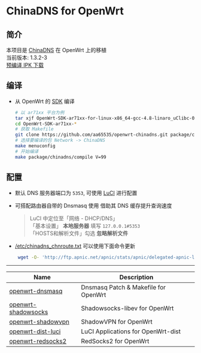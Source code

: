 ChinaDNS for OpenWrt
===

简介
---

 本项目是 [ChinaDNS][1] 在 OpenWrt 上的移植  
 当前版本: 1.3.2-3  
 [预编译 IPK 下载][2]  

编译
---

 - 从 OpenWrt 的 [SDK][S] 编译  

   ```bash
   # 以 ar71xx 平台为例
   tar xjf OpenWrt-SDK-ar71xx-for-linux-x86_64-gcc-4.8-linaro_uClibc-0.9.33.2.tar.bz2
   cd OpenWrt-SDK-ar71xx-*
   # 获取 Makefile
   git clone https://github.com/aa65535/openwrt-chinadns.git package/chinadns
   # 选择要编译的包 Network -> ChinaDNS
   make menuconfig
   # 开始编译
   make package/chinadns/compile V=99
   ```

配置
---

 - 默认 DNS 服务器端口为 `5353`, 可使用 [LuCI][L] 进行配置  

 - 可搭配路由器自带的 Dnsmasq 使用 借助其 DNS 缓存提升查询速度  

   >LuCI 中定位至「网络 - DHCP/DNS」  
   >「基本设置」 **本地服务器** 填写 `127.0.0.1#5353`  
   >「HOSTS和解析文件」勾选 **忽略解析文件**  

 - [/etc/chinadns_chnroute.txt][3] 可以使用下面命令更新
   ```bash
    wget -O- 'http://ftp.apnic.net/apnic/stats/apnic/delegated-apnic-latest' | awk -F\| '/CN\|ipv4/ { printf("%s/%d\n", $4, 32-log($5)/log(2)) }' > /etc/chinadns_chnroute.txt
   ```

----------

 Name                     | Description
 -------------------------|-----------------------------------
 [openwrt-dnsmasq][6]     | Dnsmasq Patch & Makefile for OpenWrt
 [openwrt-shadowsocks][7] | Shadowsocks-libev for OpenWrt
 [openwrt-shadowvpn][5]   | ShadowVPN for OpenWrt
 [openwrt-dist-luci][L]   | LuCI Applications for OpenWrt-dist
 [openwrt-redsocks2][R]   | RedSocks2 for OpenWrt


  [1]: https://github.com/clowwindy/ChinaDNS
  [2]: https://sourceforge.net/projects/openwrt-dist/files/chinadns/
  [3]: https://github.com/clowwindy/ChinaDNS/blob/master/chnroute.txt
  [5]: https://github.com/aa65535/openwrt-shadowvpn
  [6]: https://github.com/aa65535/openwrt-dnsmasq
  [7]: https://github.com/shadowsocks/openwrt-shadowsocks
  [R]: https://github.com/aa65535/openwrt-redsocks2
  [S]: http://wiki.openwrt.org/doc/howto/obtain.firmware.sdk
  [L]: https://github.com/aa65535/openwrt-dist-luci
